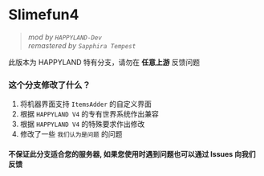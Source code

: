 # Slimefun4

> *mod by `HAPPYLAND-Dev`*  
> *remastered by `Sapphira Tempest`*

此版本为 HAPPYLAND 特有分支，请勿在 **任意上游** 反馈问题  

### 这个分支修改了什么？
1. 将机器界面支持 `ItemsAdder` 的自定义界面
2. 根据 `HAPPYLAND V4` 的专有世界系统作出兼容
3. 根据 `HAPPYLAND V4` 的特殊要求作出修改
4. 修改了一些 `我们认为是问题` 的问题

#### 不保证此分支适合您的服务器, 如果您使用时遇到问题也可以通过 Issues 向我们反馈

